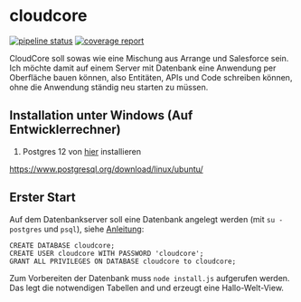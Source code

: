 # cloudcore

[![pipeline status](https://gitlab.com/hilderonny/cloudcore/badges/2020/pipeline.svg)](https://gitlab.com/hilderonny/cloudcore/commits/2020)
[![coverage report](https://gitlab.com/hilderonny/cloudcore/badges/2020/coverage.svg)](https://gitlab.com/hilderonny/cloudcore/commits/2020)

CloudCore soll sowas wie eine Mischung aus Arrange und Salesforce sein.
Ich möchte damit auf einem Server mit Datenbank eine Anwendung per Oberfläche bauen können, also Entitäten, APIs und Code schreiben können, ohne die Anwendung ständig neu starten zu müssen.

## Installation unter Windows (Auf Entwicklerrechner)

1. Postgres 12 von [hier](https://www.enterprisedb.com/downloads/postgres-postgresql-downloads) installieren

https://www.postgresql.org/download/linux/ubuntu/

## Erster Start

Auf dem Datenbankserver soll eine Datenbank angelegt werden (mit `su - postgres` und `psql`), siehe [Anleitung](https://medium.com/@mohammedhammoud/postgresql-create-user-create-database-grant-privileges-access-aabb2507c0aa):

```
CREATE DATABASE cloudcore;
CREATE USER cloudcore WITH PASSWORD 'cloudcore';
GRANT ALL PRIVILEGES ON DATABASE cloudcore to cloudcore;
```

Zum Vorbereiten der Datenbank muss `node install.js` aufgerufen werden. Das legt die notwendigen Tabellen and und erzeugt eine Hallo-Welt-View.